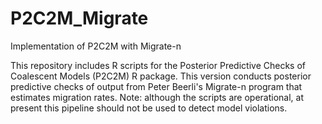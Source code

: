 # P2C2M_Migrate
Implementation of P2C2M with Migrate-n

This repository includes R scripts for the Posterior Predictive Checks of Coalescent Models (P2C2M) R package. This version conducts posterior predictive checks of output from Peter Beerli's Migrate-n program that estimates migration rates. Note: although the scripts are operational, at present this pipeline should not be used to detect model violations.

